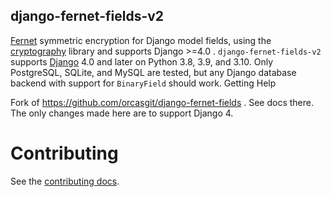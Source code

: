   django-fernet-fields-v2
  ------------------------------------------------------------------------------------------------------------------------
  [Fernet](https://cryptography.io/en/latest/fernet/) symmetric encryption for Django model fields, using the
  [cryptography](https://cryptography.io/en/latest/) library and supports Django \>=4.0 .
  `django-fernet-fields-v2` supports [Django](http://www.djangoproject.com/) 4.0 and later on Python 3.8, 3.9, and 3.10.
  Only PostgreSQL, SQLite, and MySQL are tested, but any Django database backend
  with support for `BinaryField` should work.
  Getting Help

Fork of <https://github.com/orcasgit/django-fernet-fields> . See docs
there. The only changes made here are to support Django 4.

# Contributing

See the [contributing
docs](https://github.com/MichelML/django-fernet-fields/blob/master/CONTRIBUTING.rst).
